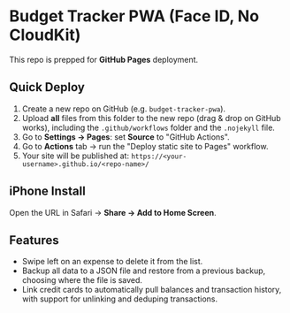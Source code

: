 # Budget Tracker PWA (Face ID, No CloudKit)

This repo is prepped for **GitHub Pages** deployment.

## Quick Deploy
1. Create a new repo on GitHub (e.g. `budget-tracker-pwa`).  
2. Upload **all** files from this folder to the new repo (drag & drop on GitHub works),
   including the `.github/workflows` folder and the `.nojekyll` file.
3. Go to **Settings → Pages**: set **Source** to "GitHub Actions".  
4. Go to **Actions** tab → run the "Deploy static site to Pages" workflow.
5. Your site will be published at: `https://<your-username>.github.io/<repo-name>/`

## iPhone Install
Open the URL in Safari → **Share → Add to Home Screen**.

## Features
- Swipe left on an expense to delete it from the list.
- Backup all data to a JSON file and restore from a previous backup, choosing where the file is saved.
- Link credit cards to automatically pull balances and transaction history, with support for unlinking and deduping transactions.
